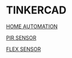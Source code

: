 # TINKERCAD

[HOME AUTOMATION](https://www.tinkercad.com/things/cnsubmhavz6-saalihsulthan-homeautomation/editel?sharecode=B0FWdwbKhA9zrde5vIC7KJAypuiu4CxI1YHPsjaDmWk)

[PIR SENSOR](https://www.tinkercad.com/things/3NZgtWRsUdO-copy-of-sensor-pir-com-arduino-e-micro-servo/editel?tenant=circuits)

[FLEX SENSOR](https://www.tinkercad.com/things/dNUPn01BuaV-copy-of-flex-sensor/editel?tenant=circuits)
